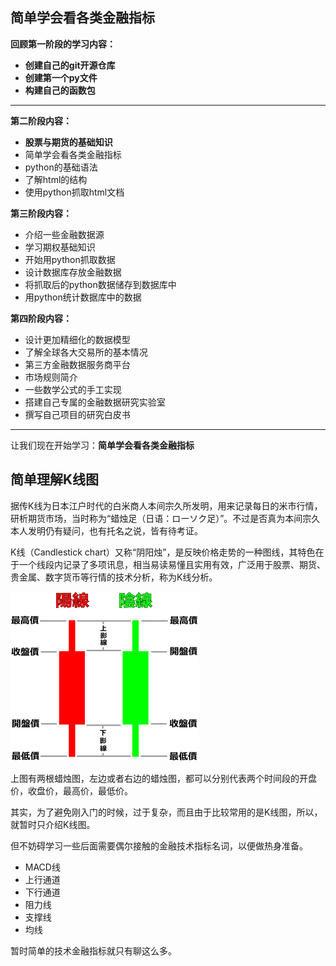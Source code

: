 ## 简单学会看各类金融指标 ##


**回顾第一阶段的学习内容：**

- **创建自己的git开源仓库**
- **创建第一个py文件**
- **构建自己的函数包**

----------

**第二阶段内容：**

- **股票与期货的基础知识**
- 简单学会看各类金融指标
- python的基础语法
- 了解html的结构
- 使用python抓取html文档

**第三阶段内容：**

- 介绍一些金融数据源
- 学习期权基础知识
- 开始用python抓取数据
- 设计数据库存放金融数据
- 将抓取后的python数据储存到数据库中
- 用python统计数据库中的数据

**第四阶段内容：**

- 设计更加精细化的数据模型
- 了解全球各大交易所的基本情况
- 第三方金融数据服务商平台
- 市场规则简介
- 一些数学公式的手工实现
- 搭建自己专属的金融数据研究实验室
- 撰写自己项目的研究白皮书

----------

让我们现在开始学习：**简单学会看各类金融指标**


## 简单理解K线图 ##

据传K线为日本江户时代的白米商人本间宗久所发明，用来记录每日的米市行情，研析期货市场，当时称为“蜡烛足（日语：ローソク足）”。不过是否真为本间宗久本人发明仍有疑问，也有托名之说，皆有待考证。

K线（Candlestick chart）又称“阴阳烛”，是反映价格走势的一种图线，其特色在于一个线段内记录了多项讯息，相当易读易懂且实用有效，广泛用于股票、期货、贵金属、数字货币等行情的技术分析，称为K线分析。

![](img/300px-Candlestick.jpg)

上图有两根蜡烛图，左边或者右边的蜡烛图，都可以分别代表两个时间段的开盘价，收盘价，最高价，最低价。

其实，为了避免刚入门的时候，过于复杂，而且由于比较常用的是K线图，所以，就暂时只介绍K线图。

但不妨碍学习一些后面需要偶尔接触的金融技术指标名词，以便做热身准备。

- MACD线
- 上行通道
- 下行通道
- 阻力线
- 支撑线
- 均线

暂时简单的技术金融指标就只有聊这么多。